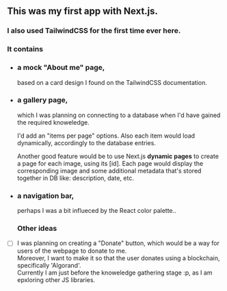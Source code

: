 ## This was my first app with Next.js.   
### I also used TailwindCSS for the first time ever here.

### It contains 
+ ###  a mock "About me" page,  
  
  based on a card design I found on the TailwindCSS documentation.

 + ### a gallery page,  
    
    which I was planning on connecting to a database when I'd have gained the required knoweledge.   
      
      I'd add an "items per page" options. Also each item would load dynamically, accordingly to the database entries.
      
      Another good feature would be to use Next.js **dynamic pages** to create a page for each image, using its [id]. Each page would display the corresponding image and some additional metadata that's stored together in DB like: description, date, etc.
      
  + ### a navigation bar,
 	perhaps I was a bit influeced by the React color palette..
      
      ### Other ideas
- [ ] I was planning on creating a "Donate" button, which would be a way for users of the webpage to donate to me.  
Moreover, I want to make it so that the user donates using a blockchain, specifically 'Algorand'.   
Currently I am just before the knoweledge gathering stage :p, as I am epxloring other JS libraries.
